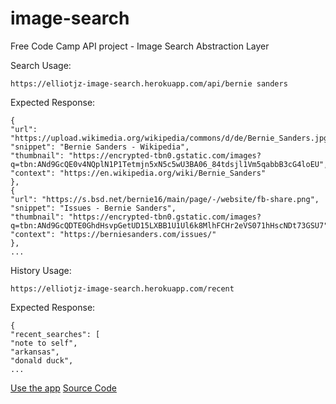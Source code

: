 # image-search
Free Code Camp API project - Image Search Abstraction Layer

Search Usage:
```
https://elliotjz-image-search.herokuapp.com/api/bernie sanders
```

Expected Response:
```
{
"url": "https://upload.wikimedia.org/wikipedia/commons/d/de/Bernie_Sanders.jpg",
"snippet": "Bernie Sanders - Wikipedia",
"thumbnail": "https://encrypted-tbn0.gstatic.com/images?q=tbn:ANd9GcQE0v4NQplN1P1Tetmjn5xN5c5wU3BA06_84tdsjl1Vm5qabbB3cG4loEU",
"context": "https://en.wikipedia.org/wiki/Bernie_Sanders"
},
{
"url": "https://s.bsd.net/bernie16/main/page/-/website/fb-share.png",
"snippet": "Issues - Bernie Sanders",
"thumbnail": "https://encrypted-tbn0.gstatic.com/images?q=tbn:ANd9GcQDTE0GhdHsvpGetUD15LXBB1U1Ul6k8MlhFCHr2eVS071hHscNDt73GSU7",
"context": "https://berniesanders.com/issues/"
},
...
```

History Usage:

```
https://elliotjz-image-search.herokuapp.com/recent
```

Expected Response:

```
{
"recent_searches": [
"note to self",
"arkansas",
"donald duck",
...
```

[Use the app](https://elliotjz-image-search.herokuapp.com)
[Source Code](https://github.com/elliotjz/image-search)


